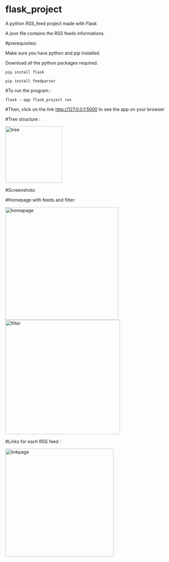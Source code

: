 
# flask_project

A python RSS_feed project made with Flask 

A json file contains the RSS feeds informations.

#prerequisites:

Make sure you have python and pip installed.

Download all the python packages required.

```pip install flask```

```pip install feedparser```


#To run the program :

```flask --app flask_project run```

#Then, click on the link http://127.0.0.1:5000 to see the app on your browser

#Tree structure :

<img width="178" alt="tree" src="https://user-images.githubusercontent.com/98088041/235344160-24d20fa0-19a4-403f-b346-1db222b3cc57.png">


#Screenshots:

#Homepage with feeds and filter:

<img width="355" alt="homepage" src="https://user-images.githubusercontent.com/98088041/235343984-8473e1dc-6b72-466c-a388-31845f315e54.png">


<img width="360" alt="filter" src="https://user-images.githubusercontent.com/98088041/235343997-0383d8a7-5ac7-4df0-8a29-40232538ba09.png">



#Links for each RSS feed :

<img width="340" alt="linkpage" src="https://user-images.githubusercontent.com/98088041/235344015-13dc8a55-979d-4e1f-a7f9-1e3a1b75bf7d.png">




